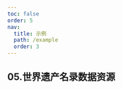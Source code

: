 ```yaml
---
toc: false
order: 5
nav:
  title: 示例
  path: /example
  order: 3
---
```


## 05.世界遗产名录数据资源

<code src= './worldHeritageListDataResources/index.tsx' compact defaultShowCode></code>
